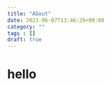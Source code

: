 ```yaml
---
title: "About"
date: 2021-06-07T13:46:29+09:00
category: ""
tags : []
draft: true
---
```


# hello

